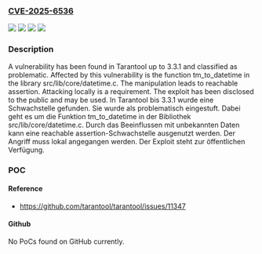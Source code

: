 ### [CVE-2025-6536](https://cve.mitre.org/cgi-bin/cvename.cgi?name=CVE-2025-6536)
![](https://img.shields.io/static/v1?label=Product&message=Tarantool&color=blue)
![](https://img.shields.io/static/v1?label=Version&message=3.3.0%20&color=brightgreen)
![](https://img.shields.io/static/v1?label=Version&message=3.3.1%20&color=brightgreen)
![](https://img.shields.io/static/v1?label=Vulnerability&message=Reachable%20Assertion&color=brightgreen)

### Description

A vulnerability has been found in Tarantool up to 3.3.1 and classified as problematic. Affected by this vulnerability is the function tm_to_datetime in the library src/lib/core/datetime.c. The manipulation leads to reachable assertion. Attacking locally is a requirement. The exploit has been disclosed to the public and may be used.
In Tarantool bis 3.3.1 wurde eine Schwachstelle gefunden. Sie wurde als problematisch eingestuft. Dabei geht es um die Funktion tm_to_datetime in der Bibliothek src/lib/core/datetime.c. Durch das Beeinflussen mit unbekannten Daten kann eine reachable assertion-Schwachstelle ausgenutzt werden. Der Angriff muss lokal angegangen werden. Der Exploit steht zur öffentlichen Verfügung.

### POC

#### Reference
- https://github.com/tarantool/tarantool/issues/11347

#### Github
No PoCs found on GitHub currently.

